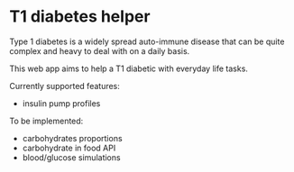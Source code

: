 # T1 diabetes helper

Type 1 diabetes is a widely spread auto-immune disease that can be quite complex and heavy to deal with on a daily basis.

This web app aims to help a T1 diabetic with everyday life tasks.

Currently supported features:
- insulin pump profiles

To be implemented:
- carbohydrates proportions
- carbohydrate in food API
- blood/glucose simulations
